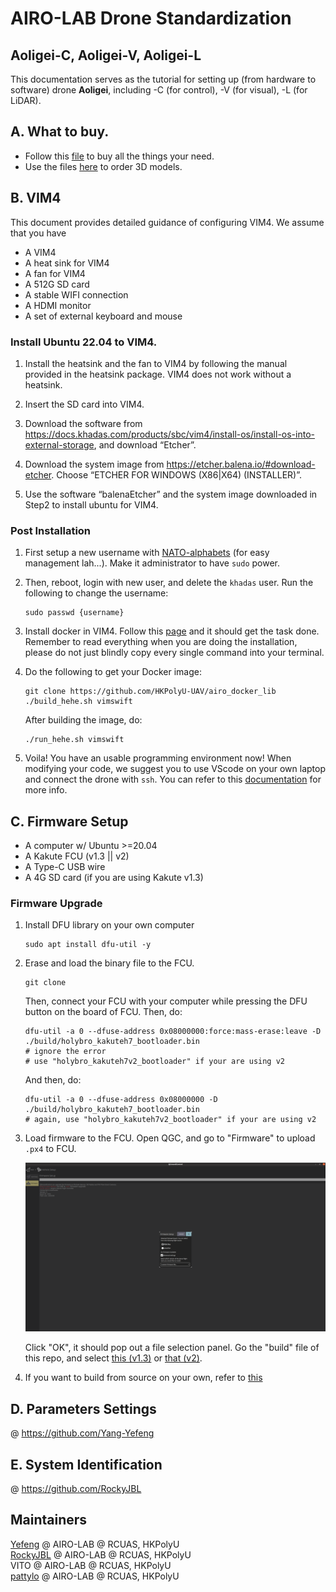 # AIRO-LAB Drone Standardization
## Aoligei-C, Aoligei-V, Aoligei-L

This documentation serves as the tutorial for setting up (from hardware to software) drone **Aoligei**, including -C (for control), -V (for visual), -L (for LiDAR).

## A. What to buy.
- Follow this [file](/documents/buy_hardware.docx) to buy all the things your need. 
- Use the files [here]() to order 3D models. 

## B. VIM4
This document provides detailed guidance of configuring VIM4. We assume that you have
- A VIM4
- A heat sink for VIM4
- A fan for VIM4
- A 512G SD card
- A stable WIFI connection
- A HDMI monitor
- A set of external keyboard and mouse

### Install Ubuntu 22.04 to VIM4.
1.  Install the heatsink and the fan to VIM4 by following the manual provided in the heatsink package. VIM4 does not work without a heatsink.

2. Insert the SD card into VIM4.

3. Download the software from https://docs.khadas.com/products/sbc/vim4/install-os/install-os-into-external-storage, and download “Etcher”.

4. Download the system image from https://etcher.balena.io/#download-etcher. Choose “ETCHER FOR WINDOWS (X86|X64) (INSTALLER)”.

5. Use the software “balenaEtcher” and the system image downloaded in Step2 to install ubuntu for VIM4.

### Post Installation
1. First setup a new username with [NATO-alphabets](https://en.wikipedia.org/wiki/NATO_phonetic_alphabet) (for easy management lah...). Make it administrator to have ```sudo``` power. 
2. Then, reboot, login with new user, and delete the ```khadas``` user. Run the following to change the username:
    ```
    sudo passwd {username}
    ```
3. Install docker in VIM4. Follow this [page](https://docs.docker.com/engine/install/ubuntu/) and it should get the task done. Remember to read everything when you are doing the installation, please do not just blindly copy every single command into your terminal.

4. Do the following to get your Docker image:
    ```
    git clone https://github.com/HKPolyU-UAV/airo_docker_lib
    ./build_hehe.sh vimswift
    ```
   After building the image, do:
   ```
   ./run_hehe.sh vimswift
   ```

5. Voila! You have an usable programming environment now! When modifying your code, we suggest you to use VScode on your own laptop and connect the drone with ```ssh```. You can refer to this [documentation](https://github.com/pattylo/useful_tools/blob/main/vscode_github/vscode_github.md) for more info.

## C. Firmware Setup
- A computer w/ Ubuntu >=20.04
- A Kakute FCU (v1.3 || v2)
- A Type-C USB wire
- A 4G SD card (if you are using Kakute v1.3)

### Firmware Upgrade
1. Install DFU library on your own computer
    ```
    sudo apt install dfu-util -y
    ```
2. Erase and load the binary file to the FCU. 
    ```
    git clone 
    ```
    Then, connect your FCU with your computer while pressing the DFU button on the board of FCU. Then, do:
    ```
    dfu-util -a 0 --dfuse-address 0x08000000:force:mass-erase:leave -D ./build/holybro_kakuteh7_bootloader.bin 
    # ignore the error
    # use "holybro_kakuteh7v2_bootloader" if your are using v2
    ```
    And then, do:
    ```
    dfu-util -a 0 --dfuse-address 0x08000000 -D ./build/holybro_kakuteh7_bootloader.bin
    # again, use "holybro_kakuteh7v2_bootloader" if your are using v2
    ```
3. Load firmware to the FCU. Open QGC, and go to "Firmware" to upload ```.px4``` to FCU.

    ![image](/documents/qgc.png)

    Click "OK", it should pop out a file selection panel. Go the "build" file of this repo, and select [this (v1.3)](/build/holybro_kakuteh7_default.px4) or [that (v2)](/build/holybro_kakuteh7v2_default.px4).

4. If you want to build from source on your own, refer to [this](./documents/fcu.md)

## D. Parameters Settings
@ https://github.com/Yang-Yefeng

## E. System Identification 
@ https://github.com/RockyJBL

## Maintainers
[Yefeng](https://github.com/Yang-Yefeng) @ AIRO-LAB @ RCUAS, HKPolyU <br>
[RockyJBL](https://github.com/RockyJBL) @ AIRO-LAB @ RCUAS, HKPolyU <br>
VITO @ AIRO-LAB @ RCUAS, HKPolyU <br>
[pattylo](https://github.com/pattylo) @ AIRO-LAB @ RCUAS, HKPolyU

<!-- # PX4 Drone Autopilot

[![Releases](https://img.shields.io/github/release/PX4/PX4-Autopilot.svg)](https://github.com/PX4/PX4-Autopilot/releases) [![DOI](https://zenodo.org/badge/22634/PX4/PX4-Autopilot.svg)](https://zenodo.org/badge/latestdoi/22634/PX4/PX4-Autopilot)

[![Nuttx Targets](https://github.com/PX4/PX4-Autopilot/workflows/Nuttx%20Targets/badge.svg)](https://github.com/PX4/PX4-Autopilot/actions?query=workflow%3A%22Nuttx+Targets%22?branch=master) [![SITL Tests](https://github.com/PX4/PX4-Autopilot/workflows/SITL%20Tests/badge.svg?branch=master)](https://github.com/PX4/PX4-Autopilot/actions?query=workflow%3A%22SITL+Tests%22)

[![Discord Shield](https://discordapp.com/api/guilds/1022170275984457759/widget.png?style=shield)](https://discord.gg/dronecode)

This repository holds the [PX4](http://px4.io) flight control solution for drones, with the main applications located in the [src/modules](https://github.com/PX4/PX4-Autopilot/tree/main/src/modules) directory. It also contains the PX4 Drone Middleware Platform, which provides drivers and middleware to run drones.

PX4 is highly portable, OS-independent and supports Linux, NuttX and MacOS out of the box.

* Official Website: http://px4.io (License: BSD 3-clause, [LICENSE](https://github.com/PX4/PX4-Autopilot/blob/main/LICENSE))
* [Supported airframes](https://docs.px4.io/main/en/airframes/airframe_reference.html) ([portfolio](https://px4.io/ecosystem/commercial-systems/)):
  * [Multicopters](https://docs.px4.io/main/en/frames_multicopter/)
  * [Fixed wing](https://docs.px4.io/main/en/frames_plane/)
  * [VTOL](https://docs.px4.io/main/en/frames_vtol/)
  * [Autogyro](https://docs.px4.io/main/en/frames_autogyro/)
  * [Rover](https://docs.px4.io/main/en/frames_rover/)
  * many more experimental types (Blimps, Boats, Submarines, High altitud Pe balloons, etc)
* Releases: [Downloads](https://github.com/PX4/PX4-Autopilot/releases)


## Building a PX4 based drone, rover, boat or robot

The [PX4 User Guide](https://docs.px4.io/main/en/) explains how to assemble [supported vehicles](https://docs.px4.io/main/en/airframes/airframe_reference.html) and fly drones with PX4.
See the [forum and chat](https://docs.px4.io/main/en/#getting-help) if you need help!


## Changing code and contributing

This [Developer Guide](https://docs.px4.io/main/en/development/development.html) is for software developers who want to modify the flight stack and middleware (e.g. to add new flight modes), hardware integrators who want to support new flight controller boards and peripherals, and anyone who wants to get PX4 working on a new (unsupported) airframe/vehicle.

Developers should read the [Guide for Contributions](https://docs.px4.io/main/en/contribute/).
See the [forum and chat](https://docs.px4.io/main/en/#getting-help) if you need help!


### Weekly Dev Call

The PX4 Dev Team syncs up on a [weekly dev call](https://docs.px4.io/main/en/contribute/).

> **Note** The dev call is open to all interested developers (not just the core dev team). This is a great opportunity to meet the team and contribute to the ongoing development of the platform. It includes a QA session for newcomers. All regular calls are listed in the [Dronecode calendar](https://www.dronecode.org/calendar/).


## Maintenance Team

Note: This is the source of truth for the active maintainers of PX4 ecosystem.

| Sector | Maintainer |
|---|---|
| Founder | [Lorenz Meier](https://github.com/LorenzMeier) |
| Architecture | [Daniel Agar](https://github.com/dagar) / [Beat Küng](https://github.com/bkueng)|
| State Estimation | [Mathieu Bresciani](https://github.com/bresch) / [Paul Riseborough](https://github.com/priseborough) |
| OS/NuttX | [David Sidrane](https://github.com/davids5) |
| Drivers | [Daniel Agar](https://github.com/dagar) |
| Simulation | [Jaeyoung Lim](https://github.com/Jaeyoung-Lim) |
| ROS2 | [Beniamino Pozzan](https://github.com/beniaminopozzan) |
| Community QnA Call | [Ramon Roche](https://github.com/mrpollo) |
| [Documentation](https://docs.px4.io/main/en/) | [Hamish Willee](https://github.com/hamishwillee) |

| Vehicle Type | Maintainer |
|---|---|
| Multirotor | [Matthias Grob](https://github.com/MaEtUgR) |
| Fixed Wing | [Thomas Stastny](https://github.com/tstastny) |
| Hybrid VTOL | [Silvan Fuhrer](https://github.com/sfuhrer) |
| Boat | x |
| Rover | x |

See also [maintainers list](https://px4.io/community/maintainers/) (px4.io) and the [contributors list](https://github.com/PX4/PX4-Autopilot/graphs/contributors) (Github). However it may be not up to date.

## Supported Hardware

Pixhawk standard boards and proprietary boards are shown below (discontinued boards aren't listed).

For the most up to date information, please visit [PX4 user Guide > Autopilot Hardware](https://docs.px4.io/main/en/flight_controller/).

### Pixhawk Standard Boards

These boards fully comply with Pixhawk Standard, and are maintained by the PX4-Autopilot maintainers and Dronecode team

* FMUv6X and FMUv6C
  * [CUAV Pixahwk V6X (FMUv6X)](https://docs.px4.io/main/en/flight_controller/cuav_pixhawk_v6x.html)
  * [Holybro Pixhawk 6X (FMUv6X)](https://docs.px4.io/main/en/flight_controller/pixhawk6x.html)
  * [Holybro Pixhawk 6C (FMUv6C)](https://docs.px4.io/main/en/flight_controller/pixhawk6c.html)
  * [Holybro Pix32 v6 (FMUv6C)](https://docs.px4.io/main/en/flight_controller/holybro_pix32_v6.html)
* FMUv5 and FMUv5X (STM32F7, 2019/20)
  * [Pixhawk 4 (FMUv5)](https://docs.px4.io/main/en/flight_controller/pixhawk4.html)
  * [Pixhawk 4 mini (FMUv5)](https://docs.px4.io/main/en/flight_controller/pixhawk4_mini.html)
  * [CUAV V5+ (FMUv5)](https://docs.px4.io/main/en/flight_controller/cuav_v5_plus.html)
  * [CUAV V5 nano (FMUv5)](https://docs.px4.io/main/en/flight_controller/cuav_v5_nano.html)
  * [Auterion Skynode (FMUv5X)](https://docs.auterion.com/avionics/skynode)
* FMUv4 (STM32F4, 2015)
  * [Pixracer](https://docs.px4.io/main/en/flight_controller/pixracer.html)
  * [Pixhawk 3 Pro](https://docs.px4.io/main/en/flight_controller/pixhawk3_pro.html)
* FMUv3 (STM32F4, 2014)
  * [Pixhawk 2](https://docs.px4.io/main/en/flight_controller/pixhawk-2.html)
  * [Pixhawk Mini](https://docs.px4.io/main/en/flight_controller/pixhawk_mini.html)
  * [CUAV Pixhack v3](https://docs.px4.io/main/en/flight_controller/pixhack_v3.html)
* FMUv2 (STM32F4, 2013)
  * [Pixhawk](https://docs.px4.io/main/en/flight_controller/pixhawk.html)

### Manufacturer supported

These boards are maintained to be compatible with PX4-Autopilot by the Manufacturers.

* [ARK Electronics ARKV6X](https://docs.px4.io/main/en/flight_controller/arkv6x.html)
* [CubePilot Cube Orange+](https://docs.px4.io/main/en/flight_controller/cubepilot_cube_orangeplus.html)
* [CubePilot Cube Orange](https://docs.px4.io/main/en/flight_controller/cubepilot_cube_orange.html)
* [CubePilot Cube Yellow](https://docs.px4.io/main/en/flight_controller/cubepilot_cube_yellow.html)
* [Holybro Durandal](https://docs.px4.io/main/en/flight_controller/durandal.html)
* [Airmind MindPX V2.8](http://www.mindpx.net/assets/accessories/UserGuide_MindPX.pdf)
* [Airmind MindRacer V1.2](http://mindpx.net/assets/accessories/mindracer_user_guide_v1.2.pdf)
* [Holybro Kakute F7](https://docs.px4.io/main/en/flight_controller/kakutef7.html)

### Community supported

These boards don't fully comply industry standards, and thus is solely maintained by the PX4 public community members.

### Experimental

These boards are nor maintained by PX4 team nor Manufacturer, and is not guaranteed to be compatible with up to date PX4 releases.

* [Raspberry PI with Navio 2](https://docs.px4.io/main/en/flight_controller/raspberry_pi_navio2.html)
* [Bitcraze Crazyflie 2.0](https://docs.px4.io/main/en/complete_vehicles/crazyflie2.html)

## Project Roadmap

**Note: Outdated**

A high level project roadmap is available [here](https://github.com/orgs/PX4/projects/25).

## Project Governance

The PX4 Autopilot project including all of its trademarks is hosted under [Dronecode](https://www.dronecode.org/), part of the Linux Foundation.

<a href="https://www.dronecode.org/" style="padding:20px" ><img src="https://mavlink.io/assets/site/logo_dronecode.png" alt="Dronecode Logo" width="110px"/></a>
<a href="https://www.linuxfoundation.org/projects" style="padding:20px;"><img src="https://mavlink.io/assets/site/logo_linux_foundation.png" alt="Linux Foundation Logo" width="80px" /></a>
<div style="padding:10px">&nbsp;</div> -->
